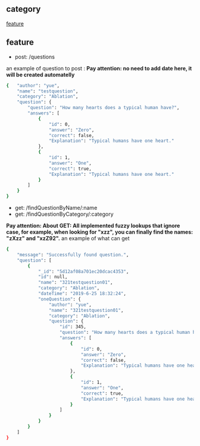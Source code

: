 <!-- TOC -->
## category
[feature](#feature)
<!-- /TOC -->


## feature
  - post: /questions

an example of question to post :
**Pay attention: no need to add date here, it will be created automatelly**
```sh
{   "author": "yue",
    "name": "testquestion",
    "category": "Ablation",
    "question": {
        "question": "How many hearts does a typical human have?",
        "answers": [
            {
                "id": 0,
                "answer": "Zero",
                "correct": false,
                "Explanation": "Typical humans have one heart."
            },
            {
                "id": 1,
                "answer": "One",
                "correct": true,
                "Explanation": "Typical humans have one heart."
            }
        ]
    }
}
```
  - get: /findQuestionByName/:name
  - get: /findQuestionByCategory/:category

**Pay attention:
About GET: All implemented fuzzy lookups that ignore case, for example, when looking for "xzz", you can finally find the names: "zXzz" and "xzZ92".**
an example of what can get
```sh
{
    "message": "Successfully found question.",
    "question": [
        {
            "_id": "5d12af08a701ec20dcac4353",
            "id": null,
            "name": "321testquestion01",
            "category": "Ablation",
            "dateTime": "2019-6-25 18:32:24",
            "oneQuestion": {
                "author": "yue",
                "name": "321testquestion01",
                "category": "Ablation",
                "question": {
                    "id": 345,
                    "question": "How many hearts does a typical human have?",
                    "answers": [
                        {
                            "id": 0,
                            "answer": "Zero",
                            "correct": false,
                            "Explanation": "Typical humans have one heart."
                        },
                        {
                            "id": 1,
                            "answer": "One",
                            "correct": true,
                            "Explanation": "Typical humans have one heart."
                        }
                    ]
                }
            }
        }
    ]
}
```

